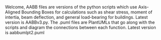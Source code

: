 Welcome, AABB files are versions of the python scripts which use Axis-Aligned Bounding Boxes for calculations such as shear stress, moment of intertia, beam deflection, and general load-bearing for buildings. Latest version is AABBv3.py. The .puml files are PlantUMLs that go along with the scripts and diagram the connections between each function. Latest version is aabbumlpt2.puml
